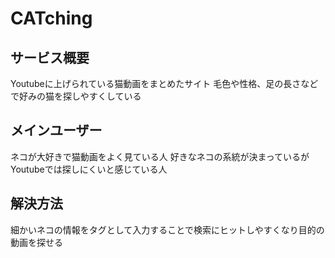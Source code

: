 # CATching
## サービス概要
Youtubeに上げられている猫動画をまとめたサイト
毛色や性格、足の長さなどで好みの猫を探しやすくしている

## メインユーザー
ネコが大好きで猫動画をよく見ている人
好きなネコの系統が決まっているがYoutubeでは探しにくいと感じている人

## 解決方法
細かいネコの情報をタグとして入力することで検索にヒットしやすくなり目的の動画を探せる